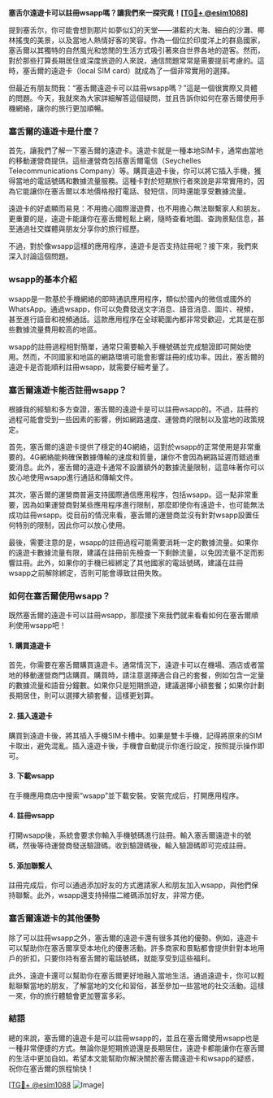 **塞舌尔遠遊卡可以註冊wsapp嗎？讓我們來一探究竟！[[TG💪+ @esim1088](https://t.me/s/esim1088)]**

提到塞舌尔，你可能會想到那片如夢似幻的天堂——湛藍的大海、細白的沙灘、椰林搖曳的美景，以及當地人熱情好客的笑容。作為一個位於印度洋上的群島國家，塞舌爾以其獨特的自然風光和悠閒的生活方式吸引著來自世界各地的遊客。然而，對於那些打算長期居住或深度旅遊的人來說，通信問題常常是需要提前考慮的。這時，塞舌爾的遠遊卡（local SIM card）就成為了一個非常實用的選擇。

但最近有朋友問我：“塞舌爾遠遊卡可以註冊wsapp嗎？”這是一個很實際又具體的問題。今天，我就來為大家詳細解答這個疑問，並且告訴你如何在塞舌爾使用手機網絡，讓你的旅行更加順暢。

### 塞舌爾的遠遊卡是什麼？

首先，讓我們了解一下塞舌爾的遠遊卡。遠遊卡就是一種本地SIM卡，通常由當地的移動運營商提供。這些運營商包括塞舌爾電信（Seychelles Telecommunications Company）等。購買遠遊卡後，你可以將它插入手機，獲得當地的電話號碼和數據流量服務。這種卡對於短期旅行者來說是非常實用的，因為它能讓你在塞舌爾以本地價格撥打電話、發短信，同時還能享受數據流量。

遠遊卡的好處顯而易見：不用擔心國際漫遊費，也不用擔心無法聯繫家人和朋友。更重要的是，遠遊卡能讓你在塞舌爾輕鬆上網，隨時查看地圖、查詢景點信息，甚至通過社交媒體與朋友分享你的旅行經歷。

不過，對於像wsapp這樣的應用程序，遠遊卡是否支持註冊呢？接下來，我們來深入討論這個問題。

### wsapp的基本介紹

wsapp是一款基於手機網絡的即時通訊應用程序，類似於國內的微信或國外的WhatsApp。通過wsapp，你可以免費發送文字消息、語音消息、圖片、視頻，甚至進行語音和視頻通話。這款應用程序在全球範圍內都非常受歡迎，尤其是在那些數據流量費用較高的地區。

wsapp的註冊過程相對簡單，通常只需要輸入手機號碼並完成驗證即可開始使用。然而，不同國家和地區的網路環境可能會影響註冊的成功率。因此，塞舌爾的遠遊卡是否能順利註冊wsapp，就需要仔細考量了。

### 塞舌爾遠遊卡能否註冊wsapp？

根據我的經驗和多方查證，塞舌爾的遠遊卡是可以註冊wsapp的。不過，註冊的過程可能會受到一些因素的影響，例如網路速度、運營商的限制以及當地的政策規定。

首先，塞舌爾的遠遊卡提供了穩定的4G網絡，這對於wsapp的正常使用是非常重要的。4G網絡能夠確保數據傳輸的速度和質量，讓你不會因為網路延遲而錯過重要消息。此外，塞舌爾的遠遊卡通常不設置額外的數據流量限制，這意味著你可以放心地使用wsapp進行通話和傳輸文件。

其次，塞舌爾的運營商普遍支持國際通信應用程序，包括wsapp。這一點非常重要，因為如果運營商對某些應用程序進行限制，那麼即使你有遠遊卡，也可能無法成功註冊wsapp。從目前的情況來看，塞舌爾的運營商並沒有針對wsapp設置任何特別的限制，因此你可以放心使用。

最後，需要注意的是，wsapp的註冊過程可能需要消耗一定的數據流量。如果你的遠遊卡數據流量有限，建議在註冊前先檢查一下剩餘流量，以免因流量不足而影響註冊。此外，如果你的手機已經綁定了其他國家的電話號碼，建議在註冊wsapp之前解除綁定，否則可能會導致註冊失敗。

### 如何在塞舌爾使用wsapp？

既然塞舌爾的遠遊卡可以註冊wsapp，那麼接下來我們就来看看如何在塞舌爾順利使用wsapp吧！

#### 1. 購買遠遊卡

首先，你需要在塞舌爾購買遠遊卡。通常情況下，遠遊卡可以在機場、酒店或者當地的移動運營商門店購買。購買時，請注意選擇適合自己的套餐，例如包含一定量的數據流量和語音分鐘數。如果你只是短期旅遊，建議選擇小額套餐；如果你計劃長期居住，則可以選擇大額套餐，這樣更划算。

#### 2. 插入遠遊卡

購買到遠遊卡後，將其插入手機SIM卡槽中。如果是雙卡手機，記得將原來的SIM卡取出，避免混亂。插入遠遊卡後，手機會自動提示你進行設定，按照提示操作即可。

#### 3. 下載wsapp

在手機應用商店中搜索“wsapp”並下載安裝。安裝完成后，打開應用程序。

#### 4. 註冊wsapp

打開wsapp後，系統會要求你輸入手機號碼進行註冊。輸入塞舌爾遠遊卡的號碼，然後等待運營商發送驗證碼。收到驗證碼後，輸入驗證碼即可完成註冊。

#### 5. 添加聯繫人

註冊完成后，你可以通過添加好友的方式邀請家人和朋友加入wsapp，與他們保持聯繫。此外，wsapp還支持掃描二維碼添加好友，非常方便。

### 塞舌爾遠遊卡的其他優勢

除了可以註冊wsapp之外，塞舌爾的遠遊卡還有很多其他的優勢。例如，遠遊卡可以幫助你在塞舌爾享受本地化的優惠活動。許多商家和景點都會提供針對本地用戶的折扣，只要你持有塞舌爾的電話號碼，就能享受到這些福利。

此外，遠遊卡還可以幫助你在塞舌爾更好地融入當地生活。通過遠遊卡，你可以輕鬆聯繫當地的朋友，了解當地的文化和習俗，甚至參加一些當地的社交活動。這樣一來，你的旅行體驗會更加豐富多彩。

### 結語

總的來說，塞舌爾的遠遊卡是可以註冊wsapp的，並且在塞舌爾使用wsapp也是一種非常便捷的方式。無論你是短期旅遊還是長期居住，遠遊卡都能讓你在塞舌爾的生活中更加自如。希望本文能幫助你解決關於塞舌爾遠遊卡和wsapp的疑惑，祝你在塞舌爾的旅程愉快！

[[TG💪+ @esim1088](https://t.me/s/esim1088) ![Image](https://i.postimg.cc/4NQfJmqS/Snipaste-2025-05-13-00-14-12.png)]